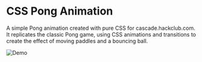 # CSS Pong Animation

A simple Pong animation created with pure CSS for cascade.hackclub.com. It replicates the classic Pong game, using CSS animations and transitions to create the effect of moving paddles and a bouncing ball.

![Demo](https://cloud-60ijdpy8q-hack-club-bot.vercel.app/0capture-2024-11-05-172610.png)
